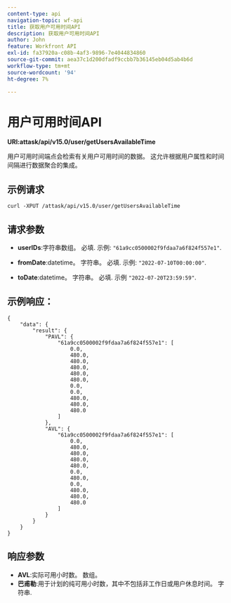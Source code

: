 ```yaml
---
content-type: api
navigation-topic: wf-api
title: 获取用户可用时间API
description: 获取用户可用时间API
author: John
feature: Workfront API
exl-id: fa37920a-c08b-4af3-9896-7e4044834860
source-git-commit: aea37c1d200dfadf9ccbb7b36145eb04d5ab4b6d
workflow-type: tm+mt
source-wordcount: '94'
ht-degree: 7%

---
```


# 用户可用时间API

**URI:attask/api/v15.0/user/getUsersAvailableTime**

用户可用时间端点会检索有关用户可用时间的数据。 这允许根据用户属性和时间间隔进行数据聚合的集成。

## 示例请求

`curl -XPUT /attask/api/v15.0/user/getUsersAvailableTime`

## 请求参数

* **userIDs**:字符串数组。 必填. 示例: `"61a9cc0500002f9fdaa7a6f824f557e1"`.

* **fromDate**:datetime。 字符串。 必填. 示例:  `"2022-07-10T00:00:00"`.

* **toDate**:datetime。 字符串。 必填. 示例 `"2022-07-20T23:59:59"`.

## 示例响应：

```
{
    "data": {
        "result": {
            "PAVL": {
                "61a9cc0500002f9fdaa7a6f824f557e1": [
                    0.0,
                    480.0,
                    480.0,
                    480.0,
                    480.0,
                    480.0,
                    0.0,
                    0.0,
                    480.0,
                    480.0,
                    480.0
                ]
            },
            "AVL": {
                "61a9cc0500002f9fdaa7a6f824f557e1": [
                    0.0,
                    480.0,
                    480.0,
                    480.0,
                    480.0,
                    0.0,
                    480.0,
                    0.0,
                    480.0,
                    480.0,
                    480.0
                ]
            }
        }
    }
}
```

## 响应参数

* **AVL**:实际可用小时数。 数组。
* **巴甫勒**:用于计划的纯可用小时数，其中不包括非工作日或用户休息时间。 字符串.
